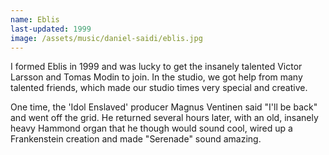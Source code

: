 ```yaml
---
name: Eblis
last-updated: 1999
image: /assets/music/daniel-saidi/eblis.jpg
---
```


I formed Eblis in 1999 and was lucky to get the insanely talented Victor Larsson and Tomas Modin to join. In the studio, we got help from many talented friends, which made our studio times very special and creative. 

One time, the 'Idol Enslaved' producer Magnus Ventinen said "I'll be back" and went off the grid. He returned several hours later, with an old, insanely heavy Hammond organ that he though would sound cool, wired up a Frankenstein creation and made "Serenade" sound amazing.